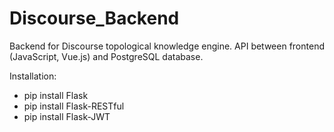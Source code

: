 # Discourse_Backend
 Backend for Discourse topological knowledge engine. API between frontend (JavaScript, Vue.js) and PostgreSQL database.
 
 Installation:
 - pip install Flask
 - pip install Flask-RESTful
 - pip install Flask-JWT
 
